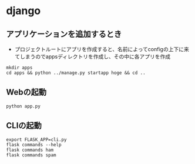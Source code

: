 # django

## アプリケーションを追加するとき
- プロジェクトルートにアプリを作成すると、名前によってconfigの上下に来てしまうのでappsディレクトリを作成し、その中に各アプリを作成
```
mkdir apps
cd apps && python ../manage.py startapp hoge && cd ..
```

## Webの起動
```
python app.py
```

## CLIの起動
```
export FLASK_APP=cli.py
flask commands --help
flask commands ham
flask commands spam
```

